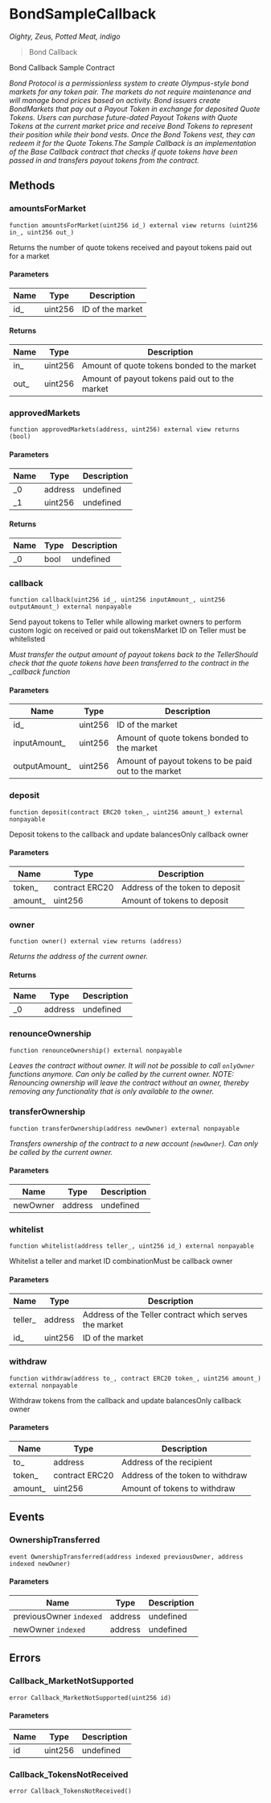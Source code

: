 # BondSampleCallback

*Oighty, Zeus, Potted Meat, indigo*

> Bond Callback

Bond Callback Sample Contract

*Bond Protocol is a permissionless system to create Olympus-style bond markets      for any token pair. The markets do not require maintenance and will manage      bond prices based on activity. Bond issuers create BondMarkets that pay out      a Payout Token in exchange for deposited Quote Tokens. Users can purchase      future-dated Payout Tokens with Quote Tokens at the current market price and      receive Bond Tokens to represent their position while their bond vests.      Once the Bond Tokens vest, they can redeem it for the Quote Tokens.The Sample Callback is an implementation of the Base Callback contract that      checks if quote tokens have been passed in and transfers payout tokens from the      contract.*

## Methods

### amountsForMarket

```solidity
function amountsForMarket(uint256 id_) external view returns (uint256 in_, uint256 out_)
```

Returns the number of quote tokens received and payout tokens paid out for a market



#### Parameters

| Name | Type | Description |
|---|---|---|
| id_ | uint256 | ID of the market |

#### Returns

| Name | Type | Description |
|---|---|---|
| in_ | uint256 |     Amount of quote tokens bonded to the market |
| out_ | uint256 |    Amount of payout tokens paid out to the market |

### approvedMarkets

```solidity
function approvedMarkets(address, uint256) external view returns (bool)
```





#### Parameters

| Name | Type | Description |
|---|---|---|
| _0 | address | undefined |
| _1 | uint256 | undefined |

#### Returns

| Name | Type | Description |
|---|---|---|
| _0 | bool | undefined |

### callback

```solidity
function callback(uint256 id_, uint256 inputAmount_, uint256 outputAmount_) external nonpayable
```

Send payout tokens to Teller while allowing market owners to perform custom logic on received or paid out tokensMarket ID on Teller must be whitelisted

*Must transfer the output amount of payout tokens back to the TellerShould check that the quote tokens have been transferred to the contract in the _callback function*

#### Parameters

| Name | Type | Description |
|---|---|---|
| id_ | uint256 | ID of the market |
| inputAmount_ | uint256 | Amount of quote tokens bonded to the market |
| outputAmount_ | uint256 | Amount of payout tokens to be paid out to the market |

### deposit

```solidity
function deposit(contract ERC20 token_, uint256 amount_) external nonpayable
```

Deposit tokens to the callback and update balancesOnly callback owner



#### Parameters

| Name | Type | Description |
|---|---|---|
| token_ | contract ERC20 | Address of the token to deposit |
| amount_ | uint256 | Amount of tokens to deposit |

### owner

```solidity
function owner() external view returns (address)
```



*Returns the address of the current owner.*


#### Returns

| Name | Type | Description |
|---|---|---|
| _0 | address | undefined |

### renounceOwnership

```solidity
function renounceOwnership() external nonpayable
```



*Leaves the contract without owner. It will not be possible to call `onlyOwner` functions anymore. Can only be called by the current owner. NOTE: Renouncing ownership will leave the contract without an owner, thereby removing any functionality that is only available to the owner.*


### transferOwnership

```solidity
function transferOwnership(address newOwner) external nonpayable
```



*Transfers ownership of the contract to a new account (`newOwner`). Can only be called by the current owner.*

#### Parameters

| Name | Type | Description |
|---|---|---|
| newOwner | address | undefined |

### whitelist

```solidity
function whitelist(address teller_, uint256 id_) external nonpayable
```

Whitelist a teller and market ID combinationMust be callback owner



#### Parameters

| Name | Type | Description |
|---|---|---|
| teller_ | address | Address of the Teller contract which serves the market |
| id_ | uint256 | ID of the market |

### withdraw

```solidity
function withdraw(address to_, contract ERC20 token_, uint256 amount_) external nonpayable
```

Withdraw tokens from the callback and update balancesOnly callback owner



#### Parameters

| Name | Type | Description |
|---|---|---|
| to_ | address | Address of the recipient |
| token_ | contract ERC20 | Address of the token to withdraw |
| amount_ | uint256 | Amount of tokens to withdraw |



## Events

### OwnershipTransferred

```solidity
event OwnershipTransferred(address indexed previousOwner, address indexed newOwner)
```





#### Parameters

| Name | Type | Description |
|---|---|---|
| previousOwner `indexed` | address | undefined |
| newOwner `indexed` | address | undefined |



## Errors

### Callback_MarketNotSupported

```solidity
error Callback_MarketNotSupported(uint256 id)
```





#### Parameters

| Name | Type | Description |
|---|---|---|
| id | uint256 | undefined |

### Callback_TokensNotReceived

```solidity
error Callback_TokensNotReceived()
```







